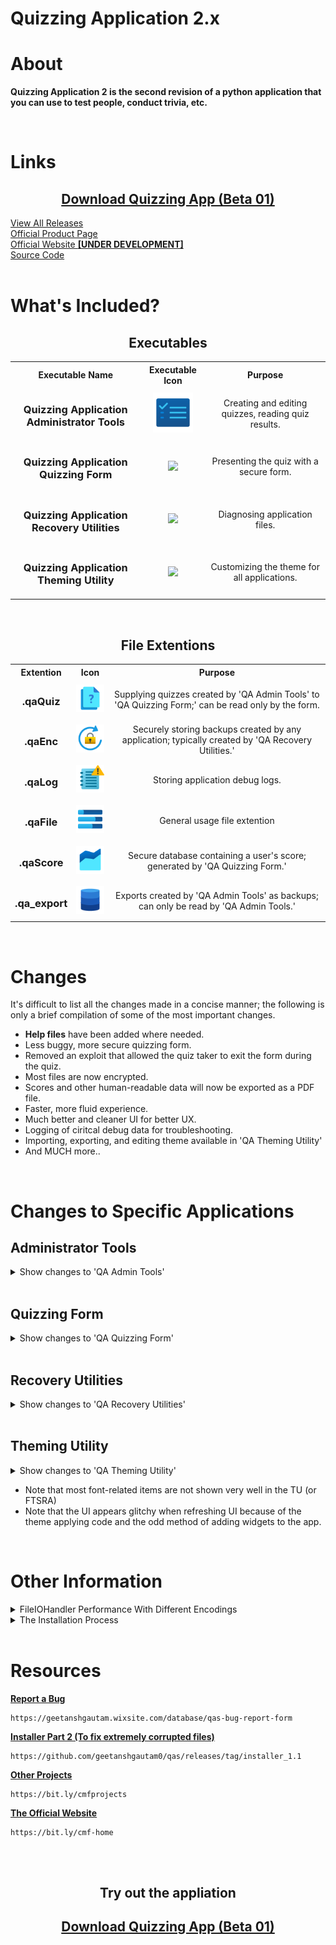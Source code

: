 <link rel="icon" href="/.icons/favicon.ico" type="image/x-icon" />

# Quizzing Application 2.x
# About
<p><strong>Quizzing Application 2 is the second revision of a python application that you can use to test people, conduct trivia, etc.</strong></p>
<br>

# Links
<!-- <button style="bg=#ff0000", onclick="https://geetanshgautam.wixsite.com/home/qa-ver2-product-page">
Product Page
</button> -->
<!-- [Product Page](https://geetanshgautam.wixsite.com/qa-ver2-product-page) -->
<center><h2><a href="https://github.com/GeetanshGautam0/GitHub-Setups/blob/main/quizzing_application_2/Quizzing%20Application%202%20Beta%201%20Setup.exe?raw=true" target="_">Download Quizzing App (Beta 01)</a></h2></center>
<a href="https://github.com/GeetanshGautam0/cmf-qas/releases/">View All Releases</a>
<br>
<a href="https://geetanshgautam.wixsite.com/home/qa-ver2-product-page">Official Product Page</a>
<br>
<a href="https://geetanshgautam.wixsite.com/home">Official Website <strong>[UNDER DEVELOPMENT]</strong></a>
<br>
<a href="https://geetanshgautam0.github.io/cmf-qas">Source Code</a>

<br>
<br>

# What's Included?
<center><h2>Executables</h2></center>
<table>
    <tr>
        <th><center>Executable Name</center></th>
        <th><center>Executable Icon</center></th>
        <th><center>Purpose</center></th>
    </tr>
    <tr>
        <td><h3><center><strong>Quizzing Application Administrator Tools</strong></center></h3></td>
        <td><center><img src="https://raw.githubusercontent.com/GeetanshGautam-CodingMadeFun/qas/master/.icons/admin_tools.png" alt="Admin Tools Icon"/></center></td>
        <td><center>Creating and editing quizzes, reading quiz results.</center></td>
    </tr>
        <td>
            <h3>
                <center><strong>
                Quizzing Application Quizzing Form
                </strong></center>
            </h3>
        </td>
        <td>
            <center>
            <img src="https://raw.githubusercontent.com/GeetanshGautam0/qas/master/.icons/quizzing_tool.png"/>
            </center>
        </td>
        <td><center>Presenting the quiz with a secure form.</center></td>
    <tr>
        <td>
            <h3>
                <center><strong>
                Quizzing Application Recovery Utilities
                </strong></center>
            </h3>
        </td>
        <td>
            <center>
            <img src="https://raw.githubusercontent.com/GeetanshGautam0/qas/master/.icons/ftsra.png"/>
            </center>
        </td>
        <td><center>Diagnosing application files.</center></td>
    </tr>
    <tr>
        <td>
            <h3>
                <center><strong>
                Quizzing Application Theming Utility
                </strong></center>
            </h3>
        </td>
        <td>
            <center>
            <img src="https://raw.githubusercontent.com/GeetanshGautam0/qas/master/.icons/themer.png"/>
            </center>
        </td>
        <td><center>Customizing the theme for all applications.</center></td>
    </tr>
</table>

<br>
<center><h2>File Extentions</h2></center>
<table>
    <tr>
        <th><center>Extention</center></th>
        <th><center>Icon</center></th>
        <th><center>Purpose</center></th>
    </tr>
    <tr>
        <td><h3><center><strong>.qaQuiz</strong></center></h3></td>
        <td><center><img src="https://raw.githubusercontent.com/GeetanshGautam-CodingMadeFun/qas/master/.icons/qaQuiz.png" alt="Admin Tools Icon"/></center></td>
        <td><center>Supplying quizzes created by 'QA Admin Tools' to 'QA Quizzing Form;' can be read only by the form.</center></td>
    </tr>
        <td><h3><center><strong>.qaEnc</strong></center></h3></td>
        <td><center><img src="https://raw.githubusercontent.com/GeetanshGautam-CodingMadeFun/qas/master/.icons/qaEnc.png" alt="Admin Tools Icon"/></center></td>
        <td><center>Securely storing backups created by any application; typically created by 'QA Recovery Utilities.'</center></td>
    <tr>
        <td><h3><center><strong>.qaLog</strong></center></h3></td>
        <td><center><img src="https://raw.githubusercontent.com/GeetanshGautam-CodingMadeFun/qas/master/.icons/qaLog.png" alt="Admin Tools Icon"/></center></td>
        <td><center>Storing application debug logs.</center></td>
    </tr>
    <tr>
        <td><h3><center><strong>.qaFile</strong></center></h3></td>
        <td><center><img src="https://raw.githubusercontent.com/GeetanshGautam-CodingMadeFun/qas/master/.icons/qaFile_64.png" alt="Admin Tools Icon"/></center></td>
        <td><center>General usage file extention</center></td>
    </tr>
    <tr>
        <td><h3><center><strong>.qaScore</strong></center></h3></td>
        <td><center><img src="https://raw.githubusercontent.com/GeetanshGautam-CodingMadeFun/qas/master/.icons/qaScore.png" alt="Admin Tools Icon"/></center></td>
        <td><center>Secure database containing a user's score; generated by 'QA Quizzing Form.'</center></td>
    </tr>
    <tr>
        <td><h3><center><strong>.qa_export</strong></center></h3></td>
        <td><center><img src="https://raw.githubusercontent.com/GeetanshGautam-CodingMadeFun/qas/master/.icons/qa_export.png" alt="Admin Tools Icon"/></center></td>
        <td><center>Exports created by 'QA Admin Tools' as backups; can only be read by 'QA Admin Tools.'</center></td>
    </tr>
</table>

<br>

# Changes
<p>It's difficult to list all the changes made in a concise manner; the following is only a brief compilation of some of the most important changes.</p>
<ul>
    <li><strong>Help files</strong> have been added where needed.</li>
    <li>Less buggy, more secure quizzing form.</li>
    <li>Removed an exploit that allowed the quiz taker to exit the form during the quiz.</li>
    <li>Most files are now encrypted.</li>
    <li>Scores and other human-readable data will now be exported as a PDF file.</li>
    <li>Faster, more fluid experience.</li>
    <li>Much better and cleaner UI for better UX.</li>
    <li>Logging of ciritcal debug data for troubleshooting.</li>
    <li>Importing, exporting, and editing theme available in 'QA Theming Utility'</li>
    <li>And MUCH more..</li>
</ul>

<br>

# Changes to Specific Applications

<h2><strong>Administrator Tools</strong></h2>
<details>
    <summary>
        Show changes to 'QA Admin Tools'
    </summary>
    <p>
        <center>
            <h2>Showing changes to 'QA Admin Tools.'</h2>
        </center>
    </p>
    <ol>
        <li>
            Added a dedicated UI to add questions; no more fiddling around with confusing text files.
        </li>
        <li>
           You may now use the following characters, which were previously reserved by the system:
           <ul>
                <li>|</li>
                <li>`</li>
           </ul>
        </li>
        <li>
           You may now include the characters "|" and "`" which were previously reserved by the application. 
        </li>
    </ol>
</details>

<br>

<h2><strong>Quizzing Form</strong></h2>
<details>
    <summary>
        Show changes to 'QA Quizzing Form'
    </summary>
    <p>
        <center>
            <h2>Showing changes to 'QA Quizzng Form.'</h2>
        </center>
    </p>
    <ol>
        <li>
            Improved credential and question databse management and distribution
        </li>
        <li> 
            The form no longer will allow the user to temporarly exit the quizzing form and open other windows during error sequences, unlike version 1.5 and before 
        </li>
        <li> 
            Multiple choice questions will now utilize Radio Buttons for an input. 
        </li>
    </ol>
</details>

<br>

<h2><strong>Recovery Utilities</strong></h2>
<details>
    <summary>
        Show changes to 'QA Recovery Utilities'
    </summary>
    <p>
        <center>
            <h2>Showing changes to 'QA Recovery Utilities.'</h2>
        </center>
    </p>
    <ol>
        <li> 
            The utility should now be able to copy directories and their sub-directories 
        </li>
        <li> 
            The utility will now allow the user to now overwrite all application-related files if they choose to do so. 
        </li>
        <li> 
            Added "Help Me" PDF 
        </li>
        <li> 
            Added internal file checks 
        </li>
    </ol>
</details>

<br>

<h2><strong>Theming Utility</strong></h2>
<details>
    <summary>
        Show changes to 'QA Theming Utility'
    </summary>
    <p>
        <center>
            <h2>Showing changes to 'QA Theming Utility.'</h2>
        </center>
    </p>
    <ol>
        <li> 
            Added text previews besides the buttons 
        </li>
        <li>
            Cleaner UI than 1.xx TU 
        </li>
        <li> 
            Font size and font face changing for the user (size applies to buttons and paragraphs only). 
        </li>
        <li> 
            Minor change: the restore button will have an inverted foreground in respect to the background to ensure that it can be seen at all times. 
        </li>
    </ol>
</details>
<ul>
    <li> 
        Note that most font-related items are not shown very well in the TU (or FTSRA) 
    </li>
    <li> 
        Note that the UI appears glitchy when refreshing UI because of the theme applying code and the odd method of adding widgets to the app.
    </li>
</ul>

<br>

# Other Information

<details>
  
  <summary>FileIOHandler Performance With Different Encodings</summary>
  
  <p>Take note of the exponent labeled above the fourth graph</p>
  
  <b><h2>UTF-7</h2></b>
  <img src="https://raw.githubusercontent.com/GeetanshGautam-CodingMadeFun/cmfvers/master/qas/utf7.png">
  
  <b><h2>UTF-8</h2></b>
  <img src="https://raw.githubusercontent.com/GeetanshGautam-CodingMadeFun/cmfvers/master/qas/utf8.png">
  
  <b><h2>UTF-16</h2></b>
  <img src="https://raw.githubusercontent.com/GeetanshGautam-CodingMadeFun/cmfvers/master/qas/utf16.png">
  
  <b><h2>UTF-32</h2></b>
  <img src="https://raw.githubusercontent.com/GeetanshGautam-CodingMadeFun/cmfvers/master/qas/utf32.png">
  
  <b><h2>ASCII</h2></b>
  <img src="https://raw.githubusercontent.com/GeetanshGautam-CodingMadeFun/cmfvers/master/qas/ascii.png">
  
  <b><h2>CP936</h2></b>
  <img src="https://raw.githubusercontent.com/GeetanshGautam-CodingMadeFun/cmfvers/master/qas/cp936.png">
  
  <b><h2>EUCJP</h2></b>
  <img src="https://raw.githubusercontent.com/GeetanshGautam-CodingMadeFun/cmfvers/master/qas/eucjp.png">
  
  <b><h2>IBM437</h2></b>
  <img src="https://raw.githubusercontent.com/GeetanshGautam-CodingMadeFun/cmfvers/master/qas/ibm437.png">
  
  <b><h2>IBM869</h2></b>
  <img src="https://raw.githubusercontent.com/GeetanshGautam-CodingMadeFun/cmfvers/master/qas/ibm869.png">
  
  <b><h2>ISO-2022-JP-EXT</h2></b>
  <img src="https://raw.githubusercontent.com/GeetanshGautam-CodingMadeFun/cmfvers/master/qas/iso-2022-jp-ext.png">
  
  <b><h2>MS932</h2></b>
  <img src="https://raw.githubusercontent.com/GeetanshGautam-CodingMadeFun/cmfvers/master/qas/ms932.png">
  
  <b><h2>L1</h2></b>
  <img src="https://raw.githubusercontent.com/GeetanshGautam-CodingMadeFun/cmfvers/master/qas/L1.png">
  
</details>

<details>

<summary>The Installation Process</summary>
<p>
    In <strong>QAS 1.5x</strong>'s installation process, one had to manually move files using the FTSRA, however, a new module (<strong>qaInstallation_finish.exe</strong>) has been added to automatically move the files; it can also be used to reset corrupted files if the <strong>FTSRA Utility</strong> fails to work.
</p>

</details>

<br>

# Resources

<strong>
<a href="https://codingmadefun.wixsite.com/database/qas-bug-report-form">Report a Bug</a></strong>


```
https://geetanshgautam.wixsite.com/database/qas-bug-report-form
```


<strong>
<a href="https://github.com/GeetanshGautam-CodingMadeFun/qas/releases/tag/installer_1.1">Installer Part 2 (To fix extremely corrupted files)</a></strong>


```
https://github.com/geetanshgautam0/qas/releases/tag/installer_1.1
```


<strong>
<a href="https://bit.ly/cmfprojects">Other Projects</a></strong>


```
https://bit.ly/cmfprojects
```

<strong>
<a href="https://bit.ly/cmf-home">The Official Website</a></strong>


```
https://bit.ly/cmf-home
```



<!-- Put the following in at the end -->

<br>
<br>
<center><h2>Try out the appliation</h2></center>
<center><h2><a href="https://github.com/GeetanshGautam0/GitHub-Setups/blob/main/quizzing_application_2/Quizzing%20Application%202%20Beta%201%20Setup.exe?raw=true" target="_">Download Quizzing App (Beta 01)</a></h2></center>
